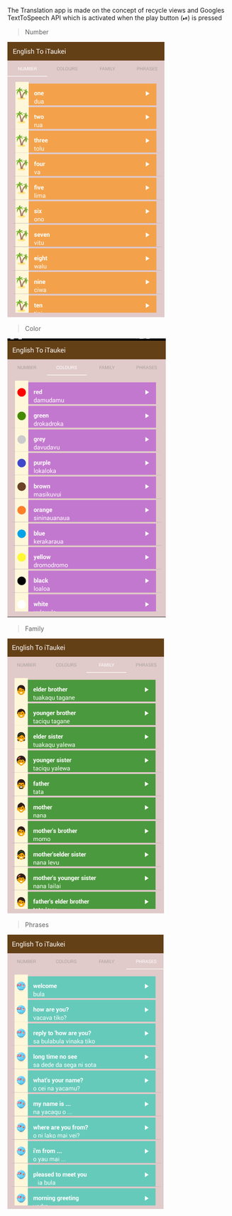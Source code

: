 The Translation app is made on the concept of recycle views and Googles  TextToSpeech API which is activated when the play button (⏯) is pressed 

> Number

![Numbers](https://github.com/kunz398/TransaltorFiji/blob/master/Screenshot_1.png)

> Color

![Colors](https://github.com/kunz398/TransaltorFiji/blob/master/Screenshot_2.png)

> Family

![Family](https://github.com/kunz398/TransaltorFiji/blob/master/Screenshot_3.png)

> Phrases

![Phrases](https://github.com/kunz398/TransaltorFiji/blob/master/Screenshot_5.png)
